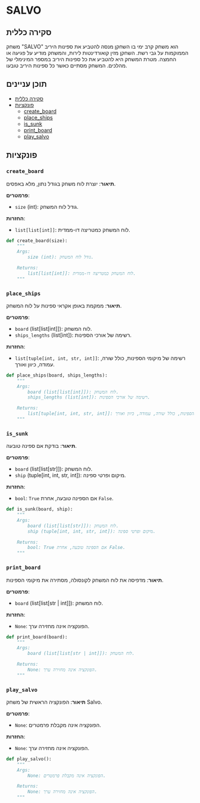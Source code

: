 # SALVO

## סקירה כללית

משחק "SALVO" הוא משחק קרב ימי בו השחקן מנסה להטביע את ספינות היריב הממוקמות על גבי רשת. השחקן מזין קואורדינטות לירות, והמשחק מודיע על פגיעה או החמצה. מטרת המשחק היא להטביע את כל ספינות היריב במספר המינימלי של מהלכים. המשחק מסתיים כאשר כל ספינות היריב טובעו.

## תוכן עניינים

- [סקירה כללית](#סקירה-כללית)
- [פונקציות](#פונקציות)
    - [create\_board](#create_board)
    - [place\_ships](#place_ships)
    - [is\_sunk](#is_sunk)
    - [print\_board](#print_board)
    - [play\_salvo](#play_salvo)

## פונקציות

### `create_board`

**תיאור**: יוצרת לוח משחק בגודל נתון, מלא באפסים.

**פרמטרים**:
- `size` (int): גודל לוח המשחק.

**החזרות**:
- `list[list[int]]`: לוח המשחק כמטריצה דו-ממדית.

```python
def create_board(size):
    """
    Args:
        size (int): גודל לוח המשחק.

    Returns:
        list[list[int]]: לוח המשחק כמטריצה דו-ממדית.
    """
```

### `place_ships`

**תיאור**: ממקמת באופן אקראי ספינות על לוח המשחק.

**פרמטרים**:
- `board` (list[list[int]]): לוח המשחק.
- `ships_lengths` (list[int]): רשימה של אורכי הספינות.

**החזרות**:
- `list[tuple[int, int, str, int]]`: רשימה של מיקומי הספינות, כולל שורה, עמודה, כיוון ואורך.

```python
def place_ships(board, ships_lengths):
    """
    Args:
        board (list[list[int]]): לוח המשחק.
        ships_lengths (list[int]): רשימה של אורכי הספינות.

    Returns:
        list[tuple[int, int, str, int]]: רשימה של מיקומי הספינות, כולל שורה, עמודה, כיוון ואורך.
    """
```

### `is_sunk`

**תיאור**: בודקת אם ספינה טובעה.

**פרמטרים**:
- `board` (list[list[str]]): לוח המשחק.
- `ship` (tuple[int, int, str, int]): מיקום ופרטי ספינה.

**החזרות**:
- `bool`: `True` אם הספינה טובעה, אחרת `False`.

```python
def is_sunk(board, ship):
    """
    Args:
        board (list[list[str]]): לוח המשחק.
        ship (tuple[int, int, str, int]): מיקום ופרטי ספינה.

    Returns:
        bool: True אם הספינה טובעה, אחרת False.
    """
```

### `print_board`

**תיאור**: מדפיסה את לוח המשחק לקונסולה, מסתירה את מיקומי הספינות.

**פרמטרים**:
- `board` (list[list[str | int]]): לוח המשחק.

**החזרות**:
- `None`: הפונקציה אינה מחזירה ערך.

```python
def print_board(board):
    """
    Args:
        board (list[list[str | int]]): לוח המשחק.

    Returns:
        None: הפונקציה אינה מחזירה ערך.
    """
```

### `play_salvo`

**תיאור**: הפונקציה הראשית של משחק Salvo.

**פרמטרים**:
- `None`: הפונקציה אינה מקבלת פרמטרים.

**החזרות**:
- `None`: הפונקציה אינה מחזירה ערך.

```python
def play_salvo():
    """
    Args:
        None: הפונקציה אינה מקבלת פרמטרים.

    Returns:
        None: הפונקציה אינה מחזירה ערך.
    """